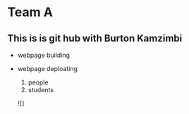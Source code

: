 # Team A
## This is is git hub with Burton Kamzimbi
* webpage building
* webpage deploating
  1. people
  2. students
     
  ![]

